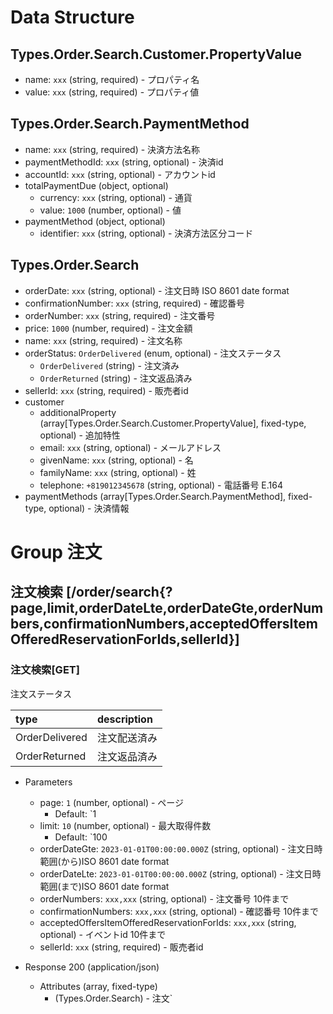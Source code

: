 # Data Structure

## Types.Order.Search.Customer.PropertyValue

-   name: `xxx` (string, required) - プロパティ名
-   value: `xxx` (string, required) - プロパティ値

## Types.Order.Search.PaymentMethod

-   name: `xxx` (string, required) - 決済方法名称
-   paymentMethodId: `xxx` (string, optional) - 決済id
-   accountId: `xxx` (string, optional) - アカウントid
-   totalPaymentDue (object, optional)
    -   currency: `xxx` (string, optional) - 通貨
    -   value: `1000` (number, optional) - 値
-   paymentMethod (object, optional)
    -   identifier: `xxx` (string, optional) - 決済方法区分コード

## Types.Order.Search

-   orderDate: `xxx` (string, optional) - 注文日時 ISO 8601 date format
-   confirmationNumber: `xxx` (string, required) - 確認番号
-   orderNumber: `xxx` (string, required) - 注文番号
-   price: `1000` (number, required) - 注文金額
-   name: `xxx` (string, required) - 注文名称
-   orderStatus: `OrderDelivered` (enum, optional) - 注文ステータス
    -   `OrderDelivered` (string) - 注文済み
    -   `OrderReturned` (string) - 注文返品済み
-   sellerId: `xxx` (string, required) - 販売者id
-   customer
    -   additionalProperty (array[Types.Order.Search.Customer.PropertyValue], fixed-type, optional) - 追加特性
    -   email: `xxx` (string, optional) - メールアドレス
    -   givenName: `xxx` (string, optional) - 名
    -   familyName: `xxx` (string, optional) - 姓
    -   telephone: `+819012345678` (string, optional) - 電話番号 E.164
-   paymentMethods (array[Types.Order.Search.PaymentMethod], fixed-type, optional) - 決済情報

# Group 注文

## 注文検索 [/order/search{?page,limit,orderDateLte,orderDateGte,orderNumbers,confirmationNumbers,acceptedOffersItemOfferedReservationForIds,sellerId}]

### 注文検索[GET]

注文ステータス

| type           | description  |
| :------------- | :----------- |
| OrderDelivered | 注文配送済み |
| OrderReturned  | 注文返品済み |

-   Parameters

    -   page: `1` (number, optional) - ページ
        -   Default: `1
    -   limit: `10` (number, optional) - 最大取得件数
        -   Default: `100
    -   orderDateGte: `2023-01-01T00:00:00.000Z` (string, optional) - 注文日時範囲(から)ISO 8601 date format
    -   orderDateLte: `2023-01-01T00:00:00.000Z` (string, optional) - 注文日時範囲(まで)ISO 8601 date format
    -   orderNumbers: `xxx,xxx` (string, optional) - 注文番号 10件まで
    -   confirmationNumbers: `xxx,xxx` (string, optional) - 確認番号 10件まで
    -   acceptedOffersItemOfferedReservationForIds: `xxx,xxx` (string, optional) - イベントid 10件まで
    -   sellerId: `xxx` (string, required) - 販売者id

-   Response 200 (application/json)

    -   Attributes (array, fixed-type)
        -   (Types.Order.Search) - 注文`

<!-- include(../../../response/400.md) -->
